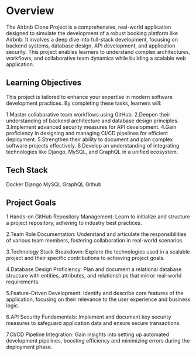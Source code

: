 # Overview

The Airbnb Clone Project is a comprehensive, real-world application designed to simulate the development of a robust booking platform like Airbnb. It involves a deep dive into full-stack development, focusing on backend systems, database design, API development, and application security. This project enables learners to understand complex architectures, workflows, and collaborative team dynamics while building a scalable web application.

## Learning Objectives

This project is tailored to enhance your expertise in modern software development practices. By completing these tasks, learners will:

1.Master collaborative team workflows using GitHub.
2.Deepen their understanding of backend architecture and database design principles.
3.Implement advanced security measures for API development.
4.Gain proficiency in designing and managing CI/CD pipelines for efficient deployment.
5.Strengthen their ability to document and plan complex software projects effectively.
6.Develop an understanding of integrating technologies like Django, MySQL, and GraphQL in a unified ecosystem.

## Tech Stack  

Docker
Django
MySQL
GraphQL
Github

## Project Goals

1.Hands-on GitHub Repository Management:
Learn to initialize and structure a project repository, adhering to industry best practices.

2.Team Role Documentation:
Understand and articulate the responsibilities of various team members, fostering collaboration in real-world scenarios.

3.Technology Stack Breakdown:
Explore the technologies used in a scalable project and their specific contributions to achieving project goals.

4.Database Design Proficiency:
Plan and document a relational database structure with entities, attributes, and relationships that mirror real-world requirements.

5.Feature-Driven Development:
Identify and describe core features of the application, focusing on their relevance to the user experience and business logic.

6.API Security Fundamentals:
Implement and document key security measures to safeguard application data and ensure secure transactions.

7.CI/CD Pipeline Integration:
Gain insights into setting up automated development pipelines, boosting efficiency and minimizing errors during the deployment phase.

